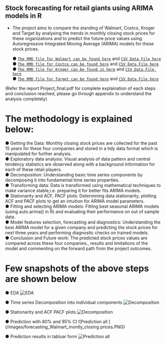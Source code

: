 ## Stock forecasting for retail giants using ARIMA models in R

- The project aims to compare the standing of Walmart, Costco, Kroger and Target by analysing the trends in monthly closing stock prices for these
organizations and to predict the future price values using Autoregressive Integrated Moving Average (ARIMA) models for these
stock prices.


  ● [`The RMD file for Walmart can be found here`](time_Series_Walmart.Rmd) and [`CSV Data File here`](Walmart_data.csv) <br>
  ● [`The RMD file for Costco can be found here`](time_Series_Costco.Rmd) and [`CSV Data File here`](Costco_data.csv) <br>
  ● [`The RMD file for Kroger can be found in here`](time_Series_Kroggers.Rmd) and [`CSV Data File here`](Kroggers_data.csv) <br>
  ● [`The RMD file for Target can be found here`](time_Series_Target.Rmd) and [`CSV Data File here`](Target_data.csv)<br>


(Refer the report Project_final.pdf for complete explaination of each steps and conclusion reached, please go through appendix to understand the analysis completely)

# The methodology is explained below:
● Getting the Data: Monthly closing stock prices are collected for the past 15 years for these four companies and stored in a
tidy data format which is manipulated for further analysis. <br>
● Exploratory data analysis: Visual analysis of data pattern and central tendency statistics are observed along with a
background information for each of these retail players. <br>
● Decomposition: Understanding basic time series components by decomposing it into fundamental time series properties.<br>
● Transforming data: Data is transformed using mathematical techniques to make variance stable,i.e. preparing it for better
fits ARIMA models.  <br>
● Stationarity and ACF, PACF plots: Determining data stationarity, plotting ACF and PACF plots to get an intuition for ARIMA
model parameters.  <br>
● Fitting and selecting ARIMA models: Fitting best seasonal ARIMA models (using auto.arima() in R) and evaluating their
performance on out of sample data.  <br>
● Model features selection, forecasting and diagnostics: Understanding the best ARIMA model for a given company and
predicting the stock prices for next three years and performing diagnostic checks on trained models.  <br>
● Conclusion and Future work: The predicted stock prices values are compared across these four companies., results and
limitations of the model and commenting on the forward path from the project outcomes.

# Few snapshots of the above steps are shown below

● EDA
![EDA](/images/EDA.PNG)

● Time series Decomposition into individual components
![Decomposition](/images/Walmart_Time_Series_decomposition.png)

● Stationarity and ACF PACF plots
![Decomposition](/images/ACF_and_PACF_plots_for_seasonality.PNG)

● Prediction with 80% and 95% CI 
![Prediction all ](/images/forecasting_Walmart_montly_closing prices.PNG)

● Prediction results in tabluar form
![Prediction all ](/images/Stock-Market-forecasting_prediction_for_all_four.png)

